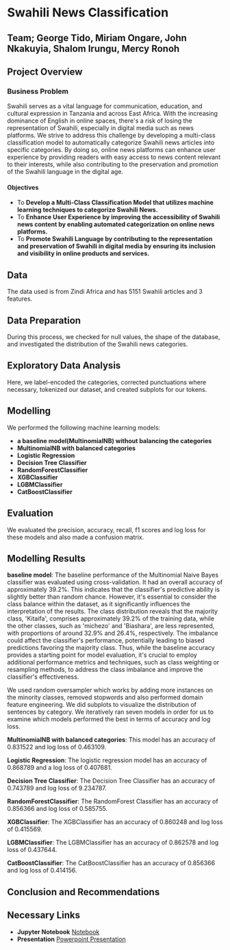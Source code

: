 # **Swahili News Classification**
## **Team;** George Tido, Miriam Ongare, John Nkakuyia, Shalom Irungu, Mercy Ronoh
## Project Overview
### Business Problem
Swahili serves as a vital language for communication, education, and cultural expression in Tanzania and across East Africa. With the increasing dominance of English in online spaces, there's a risk of losing the representation of Swahili, especially in digital media such as news platforms. We strive to address this challenge by developing a multi-class classification model to automatically categorize Swahili news articles into specific categories. By doing so, online news platforms can enhance user experience by providing readers with easy access to news content relevant to their interests, while also contributing to the preservation and promotion of the Swahili language in the digital age.
#### Objectives
* To **Develop a Multi-Class Classification Model that utilizes machine learning techniques to categorize Swahili News.**
* To **Enhance User Experience by improving the accessibility of Swahili news content by enabling automated categorization on online news platforms.**
* To **Promote Swahili Language by contributing to the representation and preservation of Swahili in digital media by ensuring its inclusion and visibility in online products and services.**
## Data
The data used is from Zindi Africa and has 5151 Swahili articles and 3 features.
## Data Preparation
During this process, we checked for null values, the shape of the database, and investigated the distribution of the Swahili news categories.
## Exploratory Data Analysis
Here, we label-encoded the categories, corrected punctuations where necessary, tokenized our dataset, and created subplots for our tokens.
## Modelling
We performed the following machine learning models:
* **a baseline model(MultinomialNB) without balancing the categories**
* **MultinomialNB with balanced categories**
* **Logistic Regression**	
*	**Decision Tree Classifier**	
*	**RandomForestClassifier**	
*	**XGBClassifier**	
* **LGBMClassifier**	
* **CatBoostClassifier**

## Evaluation
We evaluated the precision, accuracy, recall, f1 scores and log loss for these models and also made a confusion matrix.
## Modelling Results
**baseline model**: The baseline performance of the Multinomial Naive Bayes classifier was evaluated using cross-validation. It had an overall accuracy of approximately 39.2%. This indicates that the classifier's predictive ability is slightly better than random chance. However, it's essential to consider the class balance within the dataset, as it significantly influences the interpretation of the results. The class distribution reveals that the majority class, 'Kitaifa', comprises approximately 39.2% of the training data, while the other classes, such as 'michezo' and 'Biashara', are less represented, with proportions of around 32.9% and 26.4%, respectively. The imbalance could affect the classifier's performance, potentially leading to biased predictions favoring the majority class. Thus, while the baseline accuracy provides a starting point for model evaluation, it's crucial to employ additional performance metrics and techniques, such as class weighting or resampling methods, to address the class imbalance and improve the classifier's effectiveness.

We used random oversampler which works by adding more instances on the minority classes, removed stopwords and also performed domain feature engineering. We did subplots to visualize the distribution of sentences by category. We iteratively ran seven models in order for us to examine which models performed the best in terms of accuracy and log loss.

**MultinomialNB with balanced categories**: This model has an accuracy of 0.831522 and log loss of 0.463109. 

**Logistic Regression**: The logistic regression model has an accuracy of 0.868789 and a log loss of 0.407681.

**Decision Tree Classifier**: The Decision Tree Classifier has an accuracy of 0.743789 and log loss of	9.234787.

**RandomForestClassifier**: The RandomForest Classifier has an accuracy of 0.856366 and log loss of	0.585755.

**XGBClassifier**: The XGBClassifier has an accuracy of 0.860248	and log loss of 0.415569.

**LGBMClassifier**: The LGBMClassifier has an accuracy of 0.862578 and log loss of 0.437644.

**CatBoostClassifier**: The CatBoostClassifier has an accuracy of 0.856366 and log loss of 0.414156.




  ## Conclusion and Recommendations 



  ## Necessary Links
* **Jupyter Notebook** [Notebook]()
* **Presentation** [Powerpoint Presentation]()


